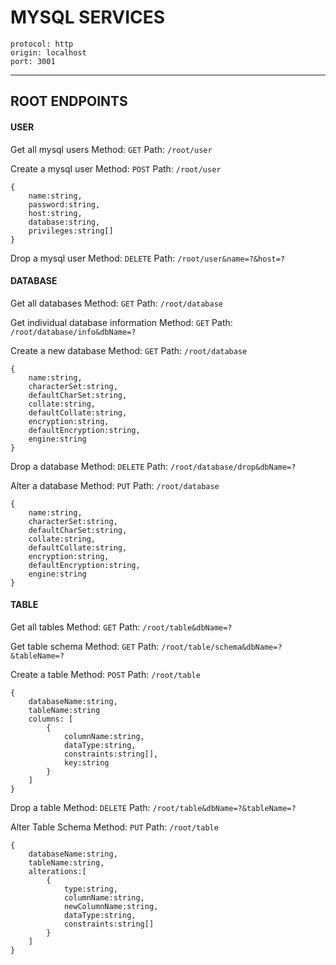 # MYSQL SERVICES

```
protocol: http
origin: localhost
port: 3001
```

---

## ROOT ENDPOINTS

#### USER

Get all mysql users
Method: `GET`
Path: `/root/user`

Create a mysql user
Method: `POST`
Path: `/root/user`

```
{
    name:string,
    password:string,
    host:string,
    database:string,
    privileges:string[]
}
```

Drop a mysql user
Method: `DELETE`
Path: `/root/user&name=?&host=?`

#### DATABASE

Get all databases
Method: `GET`
Path: `/root/database`

Get individual database information
Method: `GET`
Path: `/root/database/info&dbName=?`

Create a new database
Method: `GET`
Path: `/root/database`

```
{
    name:string,
    characterSet:string,
    defaultCharSet:string,
    collate:string,
    defaultCollate:string,
    encryption:string,
    defaultEncryption:string,
    engine:string
}
```

Drop a database
Method: `DELETE`
Path: `/root/database/drop&dbName=?`

Alter a database
Method: `PUT`
Path: `/root/database`

```
{
    name:string,
    characterSet:string,
    defaultCharSet:string,
    collate:string,
    defaultCollate:string,
    encryption:string,
    defaultEncryption:string,
    engine:string
}
```

#### TABLE

Get all tables
Method: `GET`
Path: `/root/table&dbName=?`

Get table schema
Method: `GET`
Path: `/root/table/schema&dbName=?&tableName=?`

Create a table
Method: `POST`
Path: `/root/table`

```
{
    databaseName:string,
    tableName:string
    columns: [
        {
            columnName:string,
            dataType:string,
            constraints:string[],
            key:string
        }
    ]
}
```

Drop a table
Method: `DELETE`
Path: `/root/table&dbName=?&tableName=?`

Alter Table Schema
Method: `PUT`
Path: `/root/table`

```
{
    databaseName:string,
    tableName:string,
    alterations:[
        {
            type:string,
            columnName:string,
            newColumnName:string,
            dataType:string,
            constraints:string[]
        }
    ]
}
```
